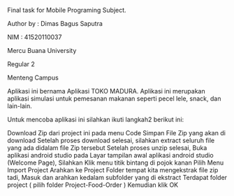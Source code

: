 Final task for Mobile Programing Subject.

Author by : Dimas Bagus Saputra

NIM : 41520110037

Mercu Buana University

Regular 2

Menteng Campus

Aplikasi ini bernama Aplikasi TOKO MADURA. Aplikasi ini merupakan aplikasi simulasi untuk pemesanan makanan seperti pecel lele, snack, dan lain-lain.

Untuk mencoba aplikasi ini silahkan ikuti langkah2 berikut ini:

Download Zip dari project ini pada menu Code
Simpan File Zip yang akan di download
Setelah proses download selesai, silahkan extract seluruh file yang ada didalam file Zip tersebut
Setelah proses unzip selesai, Buka aplikasi android studio
pada Layar tampilan awal aplikasi android studio (Welcome Page), Silahkan Klik menu titik bintang di pojok kanan Pilih Menu Import Project
Arahkan ke Project Folder tempat kita mengekstrak file zip tadi,
Masuk dan arahkan kedalam subfolder yang di ekstract
Terdapat folder project ( pilih folder Project-Food-Order )
Kemudian klik OK
